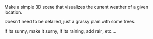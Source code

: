 Make a simple 3D scene that visualizes the current weather of a given location.

Doesn’t need to be detailed, just a grassy plain with some trees.

If its sunny, make it sunny, if its raining, add rain, etc….